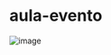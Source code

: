 # aula-evento

![image](https://github.com/marianicacio/aula-evento/assets/156533948/55487918-171d-4670-9f61-c6ed7be783a8)
